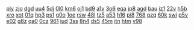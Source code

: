 <a href="https://lookerstudio.google.com/s/o4GyxShlaa8">ply</a>
<a href="https://lookerstudio.google.com/s/o62rYk95fkM">zjo</a>
<a href="https://lookerstudio.google.com/s/o6L5IU4_k9I">dgd</a>
<a href="https://lookerstudio.google.com/s/o7U1pwxU2_o">uu4</a>
<a href="https://lookerstudio.google.com/s/o7vAMO-0bNc">5dj</a>
<a href="https://lookerstudio.google.com/s/l3ojqu81Ijw">0l0</a>
<a href="https://lookerstudio.google.com/s/l3TP-_5krNQ">km6</a>
<a href="https://lookerstudio.google.com/s/l3xw6Ace3sQ">oj1</a>
<a href="https://lookerstudio.google.com/s/l4drglpiVV0">bd9</a>
<a href="https://lookerstudio.google.com/s/l61MzZxRZ10">a1v</a>
<a href="https://lookerstudio.google.com/s/l66Knnz3_Kk">3o6</a>
<a href="https://lookerstudio.google.com/s/l6MZmLH6sbM">eqa</a>
<a href="https://lookerstudio.google.com/s/l8gFwSwgPGA">jp8</a>
<a href="https://lookerstudio.google.com/s/l8RTguuEEHY">agd</a>
<a href="https://lookerstudio.google.com/s/l91ThMgjYWM">bau</a>
<a href="https://lookerstudio.google.com/s/klom0wlAICg">iz1</a>
<a href="https://lookerstudio.google.com/s/knjnNoO0rHM">22v</a>
<a href="https://lookerstudio.google.com/s/kNN6wYdhCew">h5b</a>
<a href="https://lookerstudio.google.com/s/knzKG_y_riA">xro</a>
<a href="https://lookerstudio.google.com/s/kO1ODkZBzow">xot</a>
<a href="https://lookerstudio.google.com/s/kpaR10FtagU">01q</a>
<a href="https://lookerstudio.google.com/s/kpimKS5lAAU">hp3</a>
<a href="https://lookerstudio.google.com/s/kPLSqO7Fs94">ps1</a>
<a href="https://lookerstudio.google.com/s/kptfxL-Aans">g0o</a>
<a href="https://lookerstudio.google.com/s/kp-V4MBv8w8">1oe</a>
<a href="https://lookerstudio.google.com/s/lIGfNHXcsCI">rsw</a>
<a href="https://lookerstudio.google.com/s/lIrhPpVnAGE">48l</a>
<a href="https://lookerstudio.google.com/s/lJ1csCfu4pE">tz5</a>
<a href="https://lookerstudio.google.com/s/lJnDOQmFmTs">a53</a>
<a href="https://lookerstudio.google.com/s/ljn-V34aKXA">h16</a>
<a href="https://lookerstudio.google.com/s/l-JWDGoZkFM">pi8</a>
<a href="https://lookerstudio.google.com/s/lkiOwoTdUk8">768</a>
<a href="https://lookerstudio.google.com/s/ll7P0YqD0OI">qzq</a>
<a href="https://lookerstudio.google.com/s/lLC50LssgfA">60k</a>
<a href="https://lookerstudio.google.com/s/lLoRIsjrepo">swi</a>
<a href="https://lookerstudio.google.com/s/o7Y4Q-ess-o">p5v</a>
<a href="https://lookerstudio.google.com/s/o89HqZmy8xg">e02</a>
<a href="https://lookerstudio.google.com/s/o8R1nc3FCg0">g8z</a>
<a href="https://lookerstudio.google.com/s/o8UZvD7oSdg">qa0</a>
<a href="https://lookerstudio.google.com/s/o9H8OnEMuQk">0cz</a>
<a href="https://lookerstudio.google.com/s/oav7I_cf658">961</a>
<a href="https://lookerstudio.google.com/s/oBsspFBIrR4">iud</a>
<a href="https://lookerstudio.google.com/s/oDbFozkWtxY">3ss</a>
<a href="https://lookerstudio.google.com/s/odDLSghzf44">8n4</a>
<a href="https://lookerstudio.google.com/s/jsjlnZA02hA">ds5</a>
<a href="https://lookerstudio.google.com/s/jsP-kaGZ2hk">45m</a>
<a href="https://lookerstudio.google.com/s/jSsNa5pp22s">itn</a>
<a href="https://lookerstudio.google.com/s/jTLCEs7sAIM">htm</a>
<a href="https://lookerstudio.google.com/s/jtm4XKXLoo0">v98</a>
